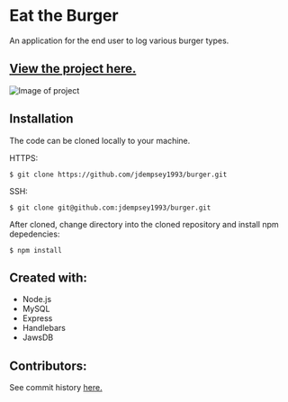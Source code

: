 # Eat the Burger
An application for the end user to log various burger types.

[View the project here.](https://burgerapphandlebars.herokuapp.com)
------

![Image of project]()

Installation
---

The code can be cloned locally to your machine. 

HTTPS:
```
$ git clone https://github.com/jdempsey1993/burger.git
```
SSH:
```
$ git clone git@github.com:jdempsey1993/burger.git
```
After cloned, change directory into the cloned repository and install npm depedencies:
```
$ npm install
```

Created with:
---
* Node.js
* MySQL
* Express
* Handlebars
* JawsDB


Contributors:
---
See commit history [here.](https://github.com/jdempsey1993/burger/graphs/contributors)

